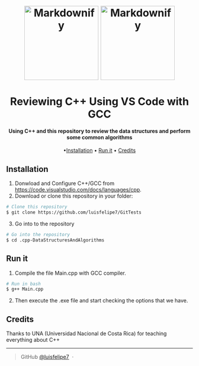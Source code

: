 <h1 align="center">
  <br>
  <a href="https://upload.wikimedia.org/wikipedia/commons/thumb/1/18/ISO_C%2B%2B_Logo.svg/1200px-ISO_C%2B%2B_Logo.svg.png"><img src="https://upload.wikimedia.org/wikipedia/commons/thumb/1/18/ISO_C%2B%2B_Logo.svg/1200px-ISO_C%2B%2B_Logo.svg.png" alt="Markdownify" width="200"></a>
  <a href="https://upload.wikimedia.org/wikipedia/commons/5/5e/GNU_Compiler_Collection_logo.png"><img src="https://upload.wikimedia.org/wikipedia/commons/5/5e/GNU_Compiler_Collection_logo.png" alt="Markdownify" width="200"></a>
  <br>
  <br>
  Reviewing C++ Using VS Code with GCC
  <br>
</h1>
<h4 align="center">Using C++ and this repository to review the data structures and perform some common algorithms </h4>

<p align="center">
  •<a href="#installation">Installation</a> •
  <a href="#run-it">Run it</a> •
  <a href="#credits">Credits</a>
</p>


## Installation
1. Donwload and Configure C++/GCC from https://code.visualstudio.com/docs/languages/cpp.
2. Download or clone this repository in your folder:
```bash
# Clone this repository
$ git clone https://github.com/luisfelipe7/GitTests
```
3. Go into to the repository
```bash
# Go into the repository
$ cd .cpp-DataStructuresAndAlgorithms
```

## Run it
1. Compile the file Main.cpp with GCC compiler.
```bash
# Run in bash
$ g++ Main.cpp
```
2. Then execute the .exe file and start checking the options that we have.

## Credits

Thanks to UNA (Universidad Nacional de Costa Rica) for teaching everything about C++

---

> GitHub [@luisfelipe7](https://github.com/luisfelipe7) &nbsp;&middot;&nbsp;

